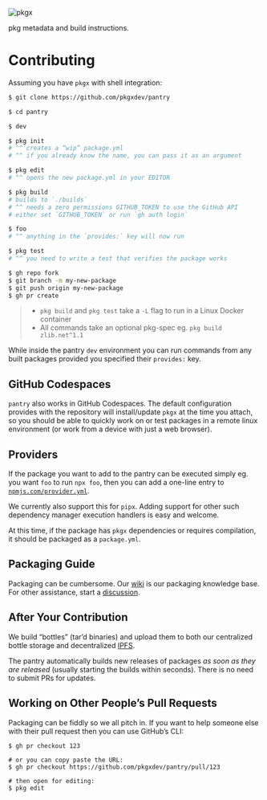 ![pkgx](https://pkgx.dev/banner.png)

pkg metadata and build instructions.

# Contributing

Assuming you have `pkgx` with shell integration:

```sh
$ git clone https://github.com/pkgxdev/pantry

$ cd pantry

$ dev

$ pkg init
# ^^ creates a “wip” package.yml
# ^^ if you already know the name, you can pass it as an argument

$ pkg edit
# ^^ opens the new package.yml in your EDITOR

$ pkg build
# builds to `./builds`
# ^^ needs a zero permissions GITHUB_TOKEN to use the GitHub API
# either set `GITHUB_TOKEN` or run `gh auth login`

$ foo
# ^^ anything in the `provides:` key will now run

$ pkg test
# ^^ you need to write a test that verifies the package works

$ gh repo fork
$ git branch -m my-new-package
$ git push origin my-new-package
$ gh pr create
```

> * `pkg build` and `pkg test` take a `-L` flag to run in a Linux Docker container
> * All commands take an optional pkg-spec eg. `pkg build zlib.net^1.1`

While inside the pantry `dev` environment you can run commands from any built
packages provided you specified their `provides:` key.

## GitHub Codespaces

`pantry` also works in GitHub Codespaces. The default configuration
provides with the repository will install/update `pkgx` at the time
you attach, so you should be able to quickly work on or test packages
in a remote linux environment (or work from a device with just a web browser).

## Providers

If the package you want to add to the pantry can be executed simply eg. you
want `foo` to run `npx foo`, then you can add a one-line entry to
[`npmjs.com/provider.yml`].

We currently also support this for `pipx`. Adding support for other such
dependency manager execution handlers is easy and welcome.

At this time, if the package has `pkgx` dependencies or requires compilation,
it should be packaged as a `package.yml`.

## Packaging Guide

Packaging can be cumbersome.
Our [wiki] is our packaging knowledge base.
For other assistance, start a [discussion].

## After Your Contribution

We build “bottles” (tar’d binaries) and upload them to both our centralized
bottle storage and decentralized [IPFS].

The pantry automatically builds new releases of packages *as soon as they are
released* (usually starting the builds within seconds). There is no need to
submit PRs for updates.

## Working on Other People’s Pull Requests

Packaging can be fiddly so we all pitch in. If you want to help someone else
with their pull request then you can use GitHub’s CLI:

```
$ gh pr checkout 123

# or you can copy paste the URL:
$ gh pr checkout https://github.com/pkgxdev/pantry/pull/123

# then open for editing:
$ pkg edit
```


[wiki]: https://github.com/pkgxdev/pantry/wiki
[discussion]: https://github.com/orgs/pkgxdev/discussions
[IPFS]: https://ipfs.tech
[`npmjs.com/provider.yml`]: ./projects/npmjs.com/provider.yml
